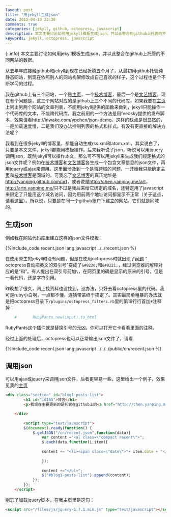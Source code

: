 ```yaml
---
layout: post
title: "用jekyll生成json"
date: 2012-04-19 22:30
comments: true
categories: [jekyll, github, octopress, javascript]
description: 本文主要讨论如何用jekyll模板生成json，并以此整合在github上托管的不同网站的数据
keywords: jekyll, octopress, javascript
---
```


{:.info}
本文主要讨论如何用jekyll模板生成json，并以此整合在github上托管的不同网站的数据。

从去年年底接触github和jekyll到现在已经折腾五个月了，从最初用github托管纯静态网站，到现在依照别人的网站构架修改成自己喜欢的样子，这个过程也是个不断学习的过程。

我在github上有三个网站，一个是[主页][]，一个[技术博客][]，最后一个是[文艺博客][]。现在有个问题是，这三个网站对应的是github上三个不同的代码库，如果我要在[主页][]上列出另两个网站的文章列表，不能用jekyll提供的函数来做到，jekyll只能操作一个代码库的文本，不能跨代码库。我之前用的一个方法是用feedsky提供的发布脚本，效果请看<http://inwake.com/ypchen/json-demo>。这样的缺点是很显然的，一是加载速度慢，二是我们没办法控制列表的格式和样式。有没有更直接的解决方法呢？

<!--more-->

我看到在很多jekyll的博客里，都能自动生成rss.xml和atom.xml，其实说白了，只要是本文文件，jekyll都能用模板操作。后来我听说了json，听说可以用jquery调用json，既然jekyll可以操作本文，那么可不可以用jekyll来生成我们规定格式的json文件呢？例如在[技术博客][]和[文艺博客][]各生成一个包含文章信息的json文件，再用jquery或ajax来调用。这里面涉及到一个是否跨域的问题，一开始我只能确定[主页][]和[技术博客][]是同域的，可我忘了[文艺博客][]的真正地址是<http://yanping.github.com/art>，或者说是<http://chen.yanping.me/art>，<http://artn.yanping.me/>只不过是我后来给它绑定的域名，还特定用了javascript来限定了只能用这个域名访问，因为用前两个地址访问都显示不正常（关于这点，请看[这里](http://chen.yanping.me/cn/blog/2012/02/06/github-pages-domain-3/)）。所以说，只要是在同一个github账户下建立的网站，它们就是同域的。



[主页]: http://yanping.me
[技术博客]: http://yanping.me/cn
[文艺博客]: http://art.yanping.me

## 生成json ##

例如我在网站代码库里建立这样的json文件模板：

{%include_code recent.json lang:javascript ../../recent.json %}

在使用原生的jekyll时没有问题，但是在使用octopress时就出现了[问题](http://ruby-taiwan.org/topics/230)：octopress自动把英文的双引号\"变成了`&#8220;`和`&#8221;`，经过浏览器的解释对应的是&#8220;和&#8221;。有人提出在双引号前加`\`，在网页里的确是显示的原来的引号，但是一看代码，还是字符引用。

昨晚想了很久，网上找资料也没找到，没办法，只好去看octopress里的代码。我可是ruby小白啊，一点都不懂，连猜带蒙终于搞定了。其实最简单粗暴的办法就是把octopress目录下`/plugins/octopress_filters.rb`里的第19行行首加`#`注释掉：

```ruby
	#		RubyPants.new(input).to_html
```

RubyPants这个插件就是替换引号的元凶，你可以打开它卡看看里面的注释。

经过上面的处理后，octopress也可以正常输出json文件了，请看

{%include_code recent.json lang:javascript ../../../public/cn/recent.json %}

## 调用json ## 

可以用ajax或jquery来调用json文件，后者更容易一些，这里给出一个例子，效果见我的[主页][]

```html
<div class="section" id="blog1-posts-list">
		<h1 id="id165">博客</h1>
		<p>我现在主要更新的是托管在github上的<a href="http://chen.yanping.me/cn" target="_blank">Octopress博客</a>，主要记录自己在学习过程中的心得体会。近期内容：</p>

	</div>
	
		<script type="text/javascript">
		$(document).ready(function() {
			$.getJSON("/cn/recent.json",function(data){
				var content ="<ul class=\"compact recent\">";
				$.each(data,function(i,item){
				
				content += "<li><span class=\"date\">"+ item.date + "</span><a href=\""+item.url+"\">"+ item.title +"</a></li>";
				
				});
				
				content +="</ul>";
				$("#blog1-posts-list").append(content);
			});
		});	
	</script>
```

别忘了加载jquery脚本，在我主页里是这句：

```html
<script src="/files/js/jquery-1.7.1.min.js" type="text/javascript"></script> 
```



